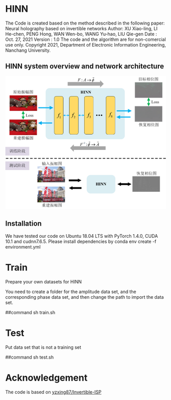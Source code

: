 # HINN
The Code is created based on the method described in the following paper:
Neural holography based on invertible networks
Author: XU Xiao-ling, LI He-chen, PENG Hong, WAN Wen-bo, WANG Yu-hao, LIU Qie-gen
Date : Oct. 27, 2021
Version : 1.0
The code and the algorithm are for non-comercial use only.
Copyright 2021, Department of Electronic Information Engineering, Nanchang University.


## HINN system overview and network architecture
 <div align="center"><img src="https://github.com/yqx7150/HINN/blob/main/figs/1.png"> </div>
 
## Installation 
We have tested our code on Ubuntu 18.04 LTS with PyTorch 1.4.0, CUDA 10.1 and cudnn7.6.5. Please install dependencies by 
conda env create -f environment.yml
 
# Train
Prepare your own datasets for HINN

You need to create a folder for the amplitude data set, and the corresponding phase data set, and then change the path to import the data set.

##command
sh train.sh

# Test
Put  data set that is not a training set

##command
sh test.sh

# Acknowledgement
The code is based on [yzxing87/Invertible-ISP](https://github.com/yzxing87/Invertible-ISP)


